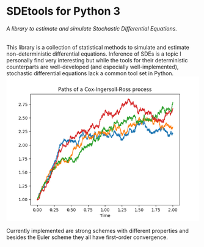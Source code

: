 # SDEtools for Python 3 
###### A library to estimate and simulate Stochastic Differential Equations.

This library is a collection of statistical methods to simulate and estimate non-deterministic differential equations. Inference of SDEs is a topic I personally find very interesting but while the tools for their deterministic counterparts are well-developed (and especially well-implemented), stochastic differential equations lack a common tool set in Python.
![Alt text](misc/cirpaths.png?raw=true)

Currently implemented are strong schemes with different properties and besides the Euler scheme they all have first-order convergence.
